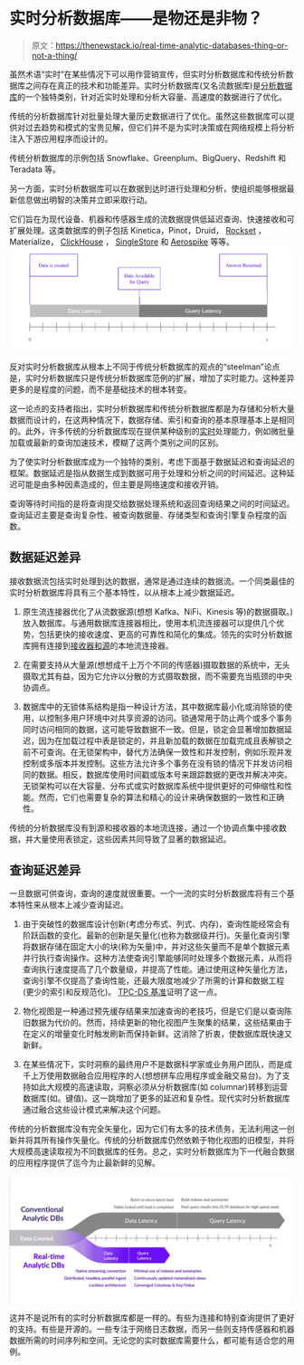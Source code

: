 # 实时分析数据库——是物还是非物？

> 原文：<https://thenewstack.io/real-time-analytic-databases-thing-or-not-a-thing/>

虽然术语“实时”在某些情况下可以用作营销宣传，但实时分析数据库和传统分析数据库之间存在真正的技术和功能差异。实时分析数据库(又名流数据库)是[分析数据库](https://thenewstack.io/more-database-analytics-workloads-ran-on-kubernetes-in-2022/)的一个独特类别，针对近实时处理和分析大容量、高速度的数据进行了优化。

传统的分析数据库针对批量处理大量历史数据进行了优化。虽然这些数据库可以提供对过去趋势和模式的宝贵见解，但它们并不是为实时决策或在网络规模上将分析注入下游应用程序而设计的。

传统分析数据库的示例包括 Snowflake、Greenplum、BigQuery、Redshift 和 Teradata 等。

另一方面，实时分析数据库可以在数据到达时进行处理和分析，使组织能够根据最新信息做出明智的决策并立即采取行动。

它们旨在为现代设备、机器和传感器生成的流数据提供低延迟查询、快速接收和可扩展处理。这类数据库的例子包括 Kinetica，Pinot，Druid， [Rockset](https://thenewstack.io/rockset-fast-sql-querying-on-raw-data/) ，Materialize， [ClickHouse](https://thenewstack.io/clickhouse-rapidly-rivals-other-open-source-databases-in-active-contributors/) ， [SingleStore](https://thenewstack.io/whats-next-managing-data-in-cloud-native-environments/) 和 [Aerospike](https://aerospike.com?utm_content=inline-mention) 等等。![](img/9e776adf27079a73371cb18e8e1bc3fc.png)

反对实时分析数据库从根本上不同于传统分析数据库的观点的“steelman”论点是，实时分析数据库只是传统分析数据库范例的扩展，增加了实时能力。这种差异更多的是程度的问题，而不是基础技术的根本转变。

这一论点的支持者指出，实时分析数据库和传统分析数据库都是为存储和分析大量数据而设计的，在这两种情况下，数据存储、索引和查询的基本原理基本上是相同的。此外，许多传统的分析数据库现在提供某种级别的[实时](https://thenewstack.io/building-real-time-location-intelligence-apps/)处理能力，例如微批量加载或最新的查询加速技术，模糊了这两个类别之间的区别。

为了使实时分析数据库成为一个独特的类别，考虑下面基于数据延迟和查询延迟的框架。数据延迟是指从数据生成到数据可用于处理和分析之间的时间延迟。这种延迟可能是由多种因素造成的，但主要是网络速度和接收开销。

查询等待时间指的是将查询提交给数据处理系统和返回查询结果之间的时间延迟。查询延迟主要是查询复杂性、被查询数据量、存储类型和查询引擎复杂程度的函数。

## **数据延迟差异**

接收数据流包括实时处理到达的数据，通常是通过连续的数据流。一个同类最佳的实时分析数据库将具有三个基本特性，以从根本上减少数据延迟。

1.  原生流连接器优化了从流数据源(想想 Kafka、NiFi、Kinesis 等)的数据摄取。)放入数据库。与通用数据库连接器相比，使用本机流连接器可以提供几个优势，包括更快的接收速度、更高的可靠性和简化的集成。领先的实时分析数据库拥有连接到[接收器和源](https://www.confluent.io/product/connectors/)的本地流连接器。

2.  在需要支持从大量源(想想成千上万个不同的传感器)摄取数据的系统中，无头摄取尤其有益，因为它允许以分散的方式摄取数据，而不需要充当瓶颈的中央协调点。

3.  数据库中的无锁体系结构是指一种设计方法，其中数据库最小化或消除锁的使用，以控制多用户环境中对共享资源的访问。锁通常用于防止两个或多个事务同时访问相同的数据，这可能导致数据不一致。但是，锁定会显著增加数据延迟，因为在加载过程中表是锁定的，并且新加载的数据在加载完成且表解锁之前不可查询。在无锁架构中，替代方法确保一致性和并发控制，例如乐观并发控制或多版本并发控制。这些方法允许多个事务在没有锁的情况下并发访问相同的数据。相反，数据库使用时间戳或版本号来跟踪数据的更改并解决冲突。无锁架构可以在大容量、分布式或实时数据库系统中提供更好的可伸缩性和性能。然而，它们也需要复杂的算法和精心的设计来确保数据的一致性和正确性。

传统的分析数据库没有到源和接收器的本地流连接，通过一个协调点集中接收数据，并大量使用表锁定，这些因素共同导致了显著的数据延迟。

## **查询延迟差异**

一旦数据可供查询，查询的速度就很重要。一个一流的实时分析数据库将有三个基本特性来从根本上减少查询延迟。

1.  由于突破性的数据库设计创新(考虑分布式、列式、内存)，查询性能经常会有阶跃函数的变化。最新的创新是矢量化(也称为数据级并行)。矢量化查询引擎将数据存储在固定大小的块(称为矢量)中，并对这些矢量而不是单个数据元素并行执行查询操作。这种方法使查询引擎能够同时处理多个数据元素，从而将查询执行速度提高了几个数量级，并提高了性能。通过使用这种矢量化方法，查询引擎不仅提高了查询性能，还最大限度地减少了所需的计算和数据工程(更少的索引和反规范化)。 [TPC-DS 基准](https://www.kinetica.com/benchmarks/)证明了这一点。

2.  物化视图是一种通过预先缓存结果来加速查询的老技巧，但是它们是以查询陈旧数据为代价的。然而，持续更新的物化视图产生聚集的结果，这些结果由于在定义的增量变化时触发刷新而保持新鲜。这消除了折衷，使数据库既快速又新鲜。

3.  在某些情况下，实时洞察的最终用户不是数据科学家或业务用户团队，而是成千上万使用数据融合应用程序的人(想想拼车应用程序或金融交易台)。为了支持如此大规模的高速读取，洞察必须从分析数据库(如 columnar)转移到运营数据库(如。键值)。这一跳增加了更多的延迟和复杂性。现代实时分析数据库通过融合这些设计模式来解决这个问题。

传统的分析数据库没有完全矢量化，因为它们有太多的技术债务，无法利用这一创新并将其所有操作矢量化。传统的分析数据库仍然依赖于物化视图的旧模型，并将大规模高速读取视为不同数据库的任务。总之，实时分析数据库为下一代融合数据的应用程序提供了迄今为止最新鲜的见解。

![](img/a7a8ece84e3204f645d56225174b49a6.png)

这并不是说所有的实时分析数据库都是一样的。有些为连接和特别查询提供了更好的支持。有些是开源的。一些专注于网络日志数据，而另一些则支持传感器和机器数据所需的时间序列和空间。无论您的实时数据库需要什么，都可能有适合您的用例。

<svg xmlns:xlink="http://www.w3.org/1999/xlink" viewBox="0 0 68 31" version="1.1"><title>Group</title> <desc>Created with Sketch.</desc></svg>